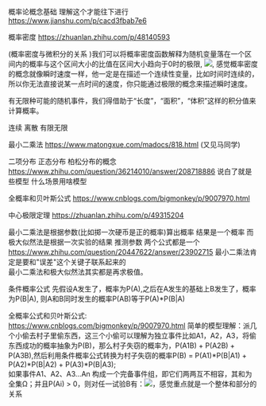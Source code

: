 概率论概念基础 理解这个才能往下进行 https://www.jianshu.com/p/cacd3fbab7e6<br/>

概率密度 https://zhuanlan.zhihu.com/p/48140593 

(概率密度与微积分的关系 )我们可以将概率密度函数解释为随机变量落在一个区间内的概率与这个区间大小的比值在区间大小趋向于0时的极限, <img src="https://pic1.zhimg.com/v2-e7e2daf4fd12d1c6613cc4bf7cfe6104_r.jpg" />, 感觉概率密度的概念就像瞬时速度一样，他一定是在描述一个连续性变量，比如时间时连续的，所以你无法直接说某一点时间的速度，你只能通过极限的概念来描述瞬时速度。

有无限种可能的随机事件，我们得借助于“长度”，“面积”，“体积”这样的积分值来计算概率。

连续 离散 有限无限

最小二乘法 https://www.matongxue.com/madocs/818.html (又见马同学)

二项分布 正态分布 柏松分布的概念 https://www.zhihu.com/question/36214010/answer/208718886
说白了就是些模型 什么场景用啥模型 

全概率和贝叶斯公式 https://www.cnblogs.com/bigmonkey/p/9007970.html

中心极限定理 https://zhuanlan.zhihu.com/p/49315204

最小二乘法是根据参数(比如掷一次硬币是正的概率)算出概率 结果是一个概率
而极大似然法是根据一次实验的结果 推测参数
两个公式都是一个
https://www.zhihu.com/question/20447622/answer/23902715
最小二乘法肯定是要和"误差"这个关键子联系起来的 <br/>
最小二乘法和极大似然法其实都是再求极值。

条件概率公式 先假设A发生了，概率为P(A),之后在A发生的基础上B发生了，概率为P(B|A),
则A和B同时发生的概率P(AB)等于P(A)*P(B|A)

全概率公式和贝叶斯公式: https://www.cnblogs.com/bigmonkey/p/9007970.html 简单的模型理解：派几个小偷去村子里偷东西，这三个小偷可以理解为独立事件比如A1，A2，A3，将偷东西成功的概率抽象为P(B)，那么村子失窃的概率为，P(A1B) + P(A2B) + P(A3B),然后利用条件概率公式转换为村子失窃的概率P(B) = P(A1)*P(B|A1) + P(A2)*P(B|A2) + P(A3)*P(B|A3); <br/>如果事件A1、A2、A3…An 构成一个完备事件组，即它们两两互不相容，其和为全集Ω；并且P(Ai) > 0，则对任一试验B有：<img src="https://images2018.cnblogs.com/blog/1203675/201805/1203675-20180508135435979-739156765.png" />，感觉重点就是一个整体和部分的关系
